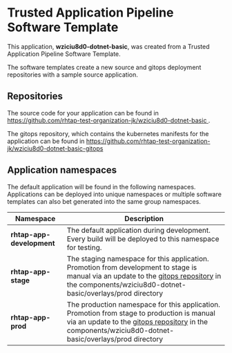 # Trusted Application Pipeline Software Template

This application, **wziciu8d0-dotnet-basic**, was created from a Trusted Application Pipeline Software Template.

The software templates create a new source and gitops deployment repositories with a sample source application. 

## Repositories

The source code for your application can be found in [https://github.com/rhtap-test-organization-jk/wziciu8d0-dotnet-basic ](https://github.com/rhtap-test-organization-jk/wziciu8d0-dotnet-basic ).
 
The gitops repository, which contains the kubernetes manifests for the application can be found in 
[https://github.com/rhtap-test-organization-jk/wziciu8d0-dotnet-basic-gitops ](https://github.com/rhtap-test-organization-jk/wziciu8d0-dotnet-basic-gitops ) 

## Application namespaces 

The default application will be found in the following namespaces. Applications can be deployed into unique namespaces or multiple software templates can also bet generated into the same group namespaces.  

|  Namespace   |  Description   |  
| -------- | -------- |   
| **rhtap-app-development** | The default application during development. Every build will be deployed to this namespace for testing. | 
| **rhtap-app-stage** | The staging namespace for this application. Promotion from development to stage is manual via an update to the [gitops repository](https://github.com/rhtap-test-organization-jk/wziciu8d0-dotnet-basic-gitops ) in the components/wziciu8d0-dotnet-basic/overlays/prod directory |  
| **rhtap-app-prod** | The production namespace for this application. Promotion from stage to production is manual via an update to the [gitops repository](https://github.com/rhtap-test-organization-jk/wziciu8d0-dotnet-basic-gitops ) in the components/wziciu8d0-dotnet-basic/overlays/prod directory | 